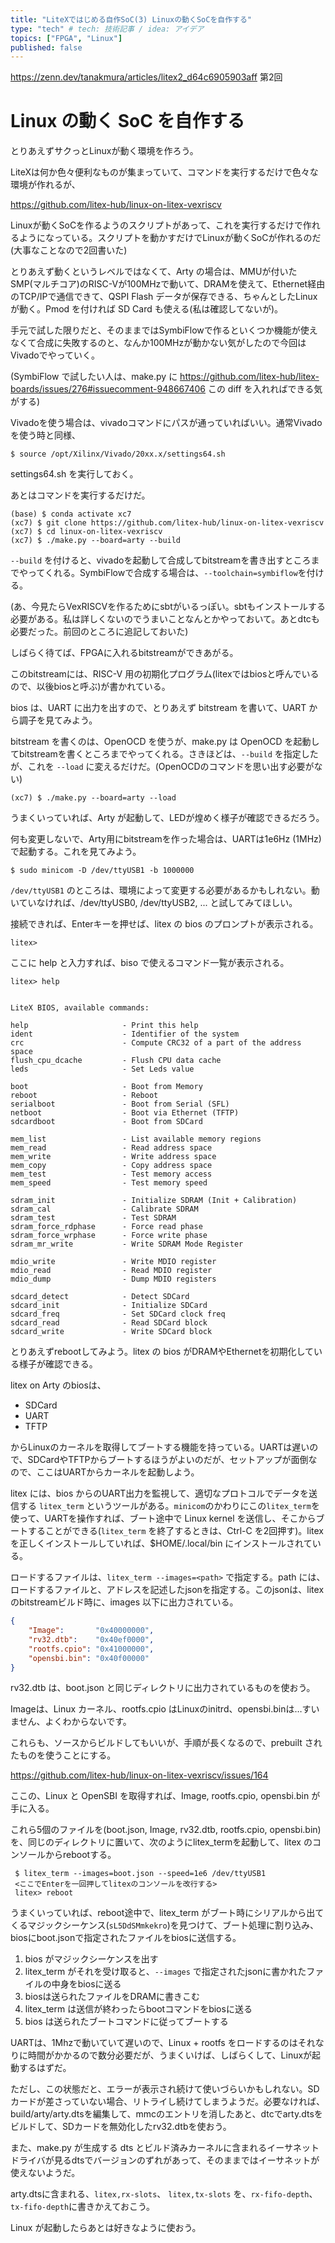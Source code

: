 ```yaml
---
title: "LiteXではじめる自作SoC(3) Linuxの動くSoCを自作する"
type: "tech" # tech: 技術記事 / idea: アイデア
topics: ["FPGA", "Linux"]
published: false
---
```


https://zenn.dev/tanakmura/articles/litex2_d64c6905903aff 第2回

# Linux の動く SoC を自作する
とりあえずサクっとLinuxが動く環境を作ろう。

LiteXは何か色々便利なものが集まっていて、コマンドを実行するだけで色々な環境が作れるが、

https://github.com/litex-hub/linux-on-litex-vexriscv

Linuxが動くSoCを作るようのスクリプトがあって、これを実行するだけで作れるようになっている。スクリプトを動かすだけでLinuxが動くSoCが作れるのだ(大事なことなので2回書いた)

とりあえず動くというレベルではなくて、Arty の場合は、MMUが付いたSMP(マルチコア)のRISC-Vが100MHzで動いて、DRAMを使えて、Ethernet経由のTCP/IPで通信できて、QSPI Flash データが保存できる、ちゃんとしたLinuxが動く。Pmod を付ければ SD Card も使える(私は確認してないが)。


手元で試した限りだと、そのままではSymbiFlowで作るといくつか機能が使えなくて合成に失敗するのと、なんか100MHzが動かない気がしたので今回はVivadoでやっていく。

(SymbiFlow で試したい人は、make.py に https://github.com/litex-hub/litex-boards/issues/276#issuecomment-948667406 この diff を入れればできる気がする)



Vivadoを使う場合は、vivadoコマンドにパスが通っていればいい。通常Vivadoを使う時と同様、

    $ source /opt/Xilinx/Vivado/20xx.x/settings64.sh

settings64.sh を実行しておく。


あとはコマンドを実行するだけだ。

    (base) $ conda activate xc7
    (xc7) $ git clone https://github.com/litex-hub/linux-on-litex-vexriscv
    (xc7) $ cd linux-on-litex-vexriscv
    (xc7) $ ./make.py --board=arty --build

`--build` を付けると、vivadoを起動して合成してbitstreamを書き出すところまでやってくれる。SymbiFlowで合成する場合は、`--toolchain=symbiflow`を付ける。


(あ、今見たらVexRISCVを作るためにsbtがいるっぽい。sbtもインストールする必要がある。私は詳しくないのでうまいことなんとかやっておいて。あとdtcも必要だった。前回のところに追記しておいた)


しばらく待てば、FPGAに入れるbitstreamができあがる。

このbitstreamには、RISC-V 用の初期化プログラム(litexではbiosと呼んでいるので、以後biosと呼ぶ)が書かれている。

bios は、UART に出力を出すので、とりあえず bitstream を書いて、UART から調子を見てみよう。

bitstream を書くのは、OpenOCD を使うが、make.py は OpenOCD を起動してbitstreamを書くところまでやってくれる。さきほどは、`--build` を指定したが、これを `--load` に変えるだけだ。(OpenOCDのコマンドを思い出す必要がない)

    (xc7) $ ./make.py --board=arty --load


うまくいっていれば、Arty が起動して、LEDが煌めく様子が確認できるだろう。


何も変更しないで、Arty用にbitstreamを作った場合は、UARTは1e6Hz (1MHz) で起動する。これを見てみよう。

    $ sudo minicom -D /dev/ttyUSB1 -b 1000000

`/dev/ttyUSB1` のところは、環境によって変更する必要があるかもしれない。動いていなければ、/dev/ttyUSB0, /dev/ttyUSB2, ... と試してみてほしい。

接続できれば、Enterキーを押せば、litex の bios のプロンプトが表示される。

    litex> 

ここに help と入力すれば、biso で使えるコマンド一覧が表示される。

```
litex> help


LiteX BIOS, available commands:

help                     - Print this help
ident                    - Identifier of the system
crc                      - Compute CRC32 of a part of the address space
flush_cpu_dcache         - Flush CPU data cache
leds                     - Set Leds value

boot                     - Boot from Memory
reboot                   - Reboot
serialboot               - Boot from Serial (SFL)
netboot                  - Boot via Ethernet (TFTP)
sdcardboot               - Boot from SDCard

mem_list                 - List available memory regions
mem_read                 - Read address space
mem_write                - Write address space
mem_copy                 - Copy address space
mem_test                 - Test memory access
mem_speed                - Test memory speed

sdram_init               - Initialize SDRAM (Init + Calibration)
sdram_cal                - Calibrate SDRAM
sdram_test               - Test SDRAM
sdram_force_rdphase      - Force read phase
sdram_force_wrphase      - Force write phase
sdram_mr_write           - Write SDRAM Mode Register

mdio_write               - Write MDIO register
mdio_read                - Read MDIO register
mdio_dump                - Dump MDIO registers

sdcard_detect            - Detect SDCard
sdcard_init              - Initialize SDCard
sdcard_freq              - Set SDCard clock freq
sdcard_read              - Read SDCard block
sdcard_write             - Write SDCard block
```

とりあえずrebootしてみよう。litex の bios がDRAMやEthernetを初期化している様子が確認できる。


litex on Arty のbiosは、

- SDCard
- UART
- TFTP

からLinuxのカーネルを取得してブートする機能を持っている。UARTは遅いので、SDCardやTFTPからブートするほうがよいのだが、セットアップが面倒なので、ここはUARTからカーネルを起動しよう。

litex には、bios からのUART出力を監視して、適切なプロトコルでデータを送信する `litex_term` というツールがある。`minicom`のかわりにこの`litex_term`を使って、UARTを操作すれば、ブート途中で Linux kernel を送信し、そこからブートすることができる(`litex_term` を終了するときは、Ctrl-C を2回押す)。litexを正しくインストールしていれば、$HOME/.local/bin にインストールされている。

ロードするファイルは、`litex_term --images=<path>` で指定する。path には、ロードするファイルと、アドレスを記述したjsonを指定する。このjsonは、litexのbitstreamビルド時に、images 以下に出力されている。

```json
{
	"Image":       "0x40000000",
	"rv32.dtb":    "0x40ef0000",
	"rootfs.cpio": "0x41000000",
	"opensbi.bin": "0x40f00000"
}
```

rv32.dtb は、boot.json と同じディレクトリに出力されているものを使おう。

Imageは、Linux カーネル、rootfs.cpio はLinuxのinitrd、opensbi.binは…すいません、よくわからないです。

これらも、ソースからビルドしてもいいが、手順が長くなるので、prebuilt されたものを使うことにする。

https://github.com/litex-hub/linux-on-litex-vexriscv/issues/164

ここの、Linux と OpenSBI を取得すれば、Image, rootfs.cpio, opensbi.bin が手に入る。

これら5個のファイルを(boot.json, Image, rv32.dtb, rootfs.cpio, opensbi.bin)を、同じのディレクトリに置いて、次のようにlitex_termを起動して、litex のコンソールからrebootする。

```
 $ litex_term --images=boot.json --speed=1e6 /dev/ttyUSB1
 <ここでEnterを一回押してlitexのコンソールを改行する>
 litex> reboot

```

うまくいっていれば、reboot途中で、litex_term がブート時にシリアルから出てくるマジックシーケンス(`sL5DdSMmkekro`)を見つけて、ブート処理に割り込み、biosにboot.jsonで指定されたファイルをbiosに送信する。

1. bios がマジックシーケンスを出す
2. litex_term がそれを受け取ると、`--images` で指定されたjsonに書かれたファイルの中身をbiosに送る
3. biosは送られたファイルをDRAMに書きこむ
4. litex_term は送信が終わったらbootコマンドをbiosに送る
5. bios は送られたブートコマンドに従ってブートする


UARTは、1Mhzで動いていて遅いので、Linux + rootfs をロードするのはそれなりに時間がかかるので数分必要だが、うまくいけば、しばらくして、Linuxが起動するはずだ。


ただし、この状態だと、エラーが表示され続けて使いづらいかもしれない。SDカードが差さっていない場合、リトライし続けてしまうようだ。必要なければ、build/arty/arty.dtsを編集して、mmcのエントリを消したあと、dtcでarty.dtsをビルドして、SDカードを無効化したrv32.dtbを使おう。

また、make.py が生成する dts とビルド済みカーネルに含まれるイーサネットドライバが見るdtsでバージョンのずれがあって、そのままではイーサネットが使えないようだ。

arty.dtsに含まれる、`litex,rx-slots`、 `litex,tx-slots` を、`rx-fifo-depth`、`tx-fifo-depth`に書きかえておこう。




Linux が起動したらあとは好きなように使おう。


